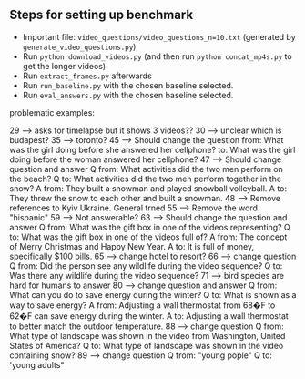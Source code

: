 ## Steps for setting up benchmark
* Important file: `video_questions/video_questions_n=10.txt` (generated by `generate_video_questions.py`)
* Run `python download_videos.py` (and then run `python concat_mp4s.py` to get the longer videos)
* Run `extract_frames.py` afterwards 
* Run `run_baseline.py` with the chosen baseline selected.
* Run `eval_answers.py` with the chosen baseline selected.

problematic examples:

29 --> asks for timelapse but it shows 3 videos??
30 --> unclear which is budapest?
35 --> toronto?
45 --> Should change the question 
from:
    What was the girl doing before she answered her cellphone?
to:
    What was the girl doing before the woman answered her cellphone?
47 --> Should change question and answer
Q from:
    What activities did the two men perform on the beach?
Q to:
    What activities did the two men perform together in the snow?
A from: 
    They built a snowman and played snowball volleyball.
A to:
    They threw the snow to each other and built a snowman.
48 --> Remove references to Kyiv Ukraine. General trned
55 --> Remove the word "hispanic"
59 --> Not answerable?
63 --> Should change the question and answer
Q from: 
    What was the gift box in one of the videos representing?
Q to:
    What was the gift box in one of the videos full of?
A from:
    The concept of Merry Christmas and Happy New Year.
A to:
    It is full of money, specifically $100 bills.
65 --> change hotel to resort?
66 --> change question
Q from: 
    Did the person see any wildlife during the video sequence?
Q to:
    Was there any wildlife during the video sequence?
71 --> bird species are hard for humans to answer
80 --> change question and answer
Q from:
    What can you do to save energy during the winter?
Q to:
    What is shown as a way to save energy?
A from:
    Adjusting a wall thermostat from 68�F to 62�F can save energy during the winter.
A to:
    Adjusting a wall thermostat to better match the outdoor temperature.
88 --> change question
Q from: 
    What type of landscape was shown in the video from Washington, United States of America?
Q to:
    What type of landscape was shown in the video containing snow?
89 --> change question
Q from:
    "young pople"
Q to:
    'young adults"